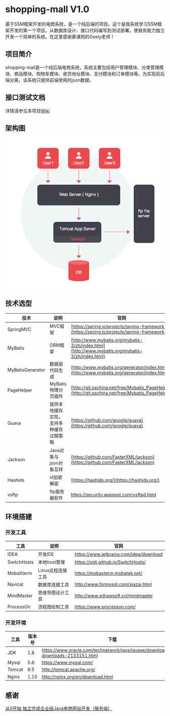 # shopping-mall V1.0
基于SSM框架开发的电商系统，是一个纯后端的项目。这个是我系统学习SSM框架开发的第一个项目。从数据库设计、接口代码编写到测试部署，使我有能力独立开发一个简单的系统。在这里感谢慕课网的Geely老师！

## 项目简介
shopping-mall是一个纯后端电商系统，系统主要包括用户管理模块、分类管理模块、商品模块、购物车模块、收货地址模块、支付模块和订单模块等。为实现前后端分离，该系统只提供前端使用的json数据。
## 接口测试文档
详情请参见本项目[Wiki](https://github.com/depers/shopping-mall/wiki)
## 架构图
![架构图](/document/resource/one.png)

## 技术选型
|技术|说明|官网|
|--|--|--|
|SpringMVC|MVC框架|[https://spring.io/projects/spring-framework](https://spring.io/projects/spring-framework)|
|MyBatis|ORM框架|[http://www.mybatis.org/mybatis-3/zh/index.html](http://www.mybatis.org/mybatis-3/zh/index.html)|
|MyBatisGenerator|数据层代码生成|[http://www.mybatis.org/generator/index.html](http://www.mybatis.org/generator/index.html)|
|PageHelper|MyBatis物理分页插件|[http://git.oschina.net/free/Mybatis_PageHelper](http://git.oschina.net/free/Mybatis_PageHelper)|
|Guava|提供本地缓存实现，支持多种缓存过期策略|[https://github.com/google/guava](https://github.com/google/guava)|
|Jackson|Java对象与json对象互转|[https://github.com/FasterXML/jackson](https://github.com/FasterXML/jackson)|
|Hashids|id加密解密|[https://hashids.org/](https://hashids.org/)|
|vsftp|ftp服务器软件|https://security.appspot.com/vsftpd.html|
## 环境搭建

### 开发工具

工具 | 说明 | 官网
----|----|----
IDEA | 开发IDE | https://www.jetbrains.com/idea/download
SwitchHosts| 本地host管理 | https://oldj.github.io/SwitchHosts/
MobaXterm | Linux远程连接工具 | https://mobaxterm.mobatek.net/
Navicat | 数据库连接工具 | http://www.formysql.com/xiazai.html
MindMaster | 思维导图设计工具 | http://www.edrawsoft.cn/mindmaster
ProcessOn | 流程图绘制工具 | https://www.processon.com/


### 开发环境

工具 | 版本号 | 下载
----|----|----
JDK | 1.8 | https://www.oracle.com/technetwork/java/javase/downloads/jdk8-downloads-2133151.html
Mysql | 5.6 | https://www.mysql.com/
Tomcat|8.5| http://tomcat.apache.org/
Nginx | 1.10 | http://nginx.org/en/download.html

## 感谢
[从0开始 独立完成企业级Java电商网站开发（服务端）](https://coding.imooc.com/class/96.html)